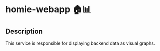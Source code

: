 # homie-webapp 🏠📊

## Description
This service is responsible for displaying backend data as visual graphs.
